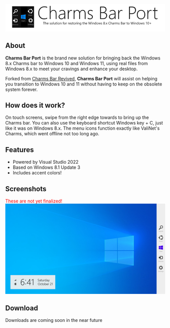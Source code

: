 
<p align="center">
<img id="charmsbarPort" src="resource/darklogo.png"/>
</p>

## About
<b>Charms Bar Port</b> is the brand new solution for bringing back the Windows 8.x Charms bar to Windows 10 and Windows 11, using real files from Windows 8.x to meet your cravings and enhance your desktop.

Forked from <a href="https://github.com/Jerhynh/CharmsBarRevived">Charms Bar Revived</a>, <b>Charms Bar Port</b> will assist on helping you transition to Windows 10 and 11 without having to keep on the obsolete system forever.

## How does it work?
On touch screens, swipe from the right edge towards to bring up the Charms bar. You can also use the keyboard shortcut Windows key + C, just like it was on Windows 8.x. The menu icons function exactly like ValiNet's Charms, which went offline not too long ago.

## Features
* Powered by Visual Studio 2022
* <!--Ported-->Based on Windows 8.1 Update 3
* Includes accent colors!

## Screenshots
<a style="color: red;">These are not yet finalized!</a>
<img src="resource/preview.png"/>

## Download
Downloads are coming soon in the near future
